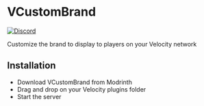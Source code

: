 # VCustomBrand

[![Discord](https://img.shields.io/discord/899740810956910683?color=7289da&label=Discord)](https://discord.gg/5NMMzK5mAn)

Customize the brand to display to players on your Velocity network

## Installation
- Download VCustomBrand from Modrinth
- Drag and drop on your Velocity plugins folder
- Start the server
